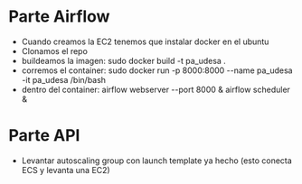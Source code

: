# Parte Airflow
* Cuando creamos la EC2 tenemos que instalar docker en el ubuntu
* Clonamos el repo
* buildeamos la imagen: sudo docker build -t pa_udesa .
* corremos el container: sudo docker run -p 8000:8000 --name pa_udesa -it pa_udesa /bin/bash
* dentro del container: airflow webserver --port 8000 &
                        airflow scheduler &


# Parte API
* Levantar autoscaling group con launch template ya hecho (esto conecta ECS y levanta una EC2)
